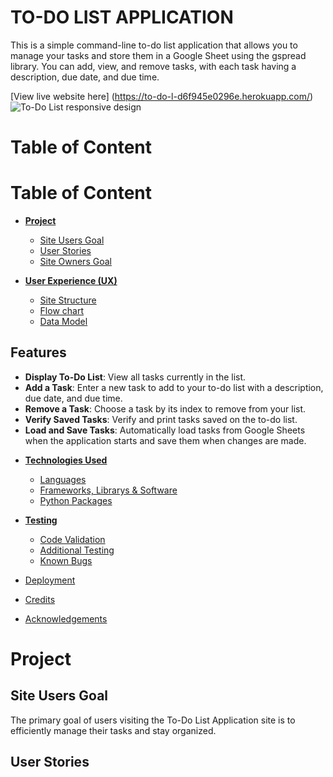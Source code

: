 # **TO-DO LIST APPLICATION**
This is a simple command-line to-do list application that allows you to manage your tasks and store them in a Google Sheet using the gspread library. You can add, view, and remove tasks, with each task having a description, due date, and due time.

[View live website here] (https://to-do-l-d6f945e0296e.herokuapp.com/)
![To-Do List responsive design](readme/assets/images/am-i-responsive.png)

# Table of Content

# Table of Content

* [**Project**](<#project>)
    * [Site Users Goal](<#site-users-goal>)
    * [User Stories](<#user-stories>)
    * [Site Owners Goal](<#site-owners-goal>)

* [**User Experience (UX)**](<#user-experience-ux>)
    * [Site Structure](<#site-structure>)
    * [Flow chart](<#flow-chart>)
    * [Data Model](<#data-model>)

## Features

- **Display To-Do List**: View all tasks currently in the list.
- **Add a Task**: Enter a new task to add to your to-do list with a description, due date, and due time.
- **Remove a Task**: Choose a task by its index to remove from your list.
- **Verify Saved Tasks**: Verify and print tasks saved on the to-do list.
- **Load and Save Tasks**: Automatically load tasks from Google Sheets when the application starts and save them when changes are made.

* [**Technologies Used**](<#technologies-used>)
    * [Languages](<#languages>)
    * [Frameworks, Librarys & Software](<#frameworks-libraries--software>)
    * [Python Packages](<#python-packages>)

* [**Testing**](<#testing>)
  * [Code Validation](<#code-validation>)
  * [Additional Testing](<#additional-testing>)
  * [Known Bugs](<#known-bugs>)
* [Deployment](<#deployment>)
* [Credits](<#credits>)
* [Acknowledgements](<#acknowledgements>)

# **Project**

## Site Users Goal
The primary goal of users visiting the To-Do List Application site is to efficiently manage their tasks and stay organized. 

## User Stories